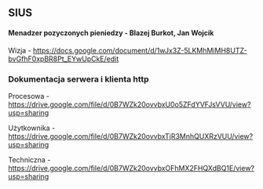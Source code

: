 ## SIUS
#### Menadzer pozyczonych pieniedzy - Blazej Burkot, Jan Wojcik

Wizja - https://docs.google.com/document/d/1wJx3Z-5LKMhMiMH8UTZ-bvGfhF0xpBR8Pt_EYwUpCkE/edit 

### Dokumentacja serwera i klienta http

Procesowa - https://drive.google.com/file/d/0B7WZk20ovvbxU0o5ZFdYVFJsVVU/view?usp=sharing

Użytkownika - https://drive.google.com/file/d/0B7WZk20ovvbxTjR3MnhQUXRzVUU/view?usp=sharing

Techniczna - https://drive.google.com/file/d/0B7WZk20ovvbxOFhMX2FHQXdBQ1E/view?usp=sharing

